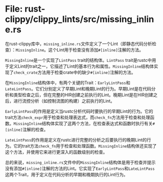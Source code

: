# File: rust-clippy/clippy_lints/src/missing_inline.rs

在rust-clippy库中，`missing_inline.rs`文件定义了一个Lint（即静态代码分析检查）：`MissingInline`。这个Lint用于检查没有添加`#[inline]`注解的方法。

`MissingInline`是一个实现了`LintPass` trait的结构体。`LintPass` trait是rustc中用于定义Lint的trait之一，它描述了Lint的基本行为和属性。`MissingInline`结构体实现了`check_crate`方法用于检查crate中的缺少`#[inline]`注解的方法。

在`MissingInline`结构体中，有两个关键的Trait：`EarlyLintPass`和`LateLintPass`。它们分别定义了早期Lint和晚期Lint的行为。早期Lint是在代码分析和类型检查之后，但在完整的HIR创建之前执行的Lint。晚期Lint是在HIR创建之后，进行流控分析（如控制流图的构建）之前执行的Lint。

`EarlyLintPass`的作用是定义当rustc分析代码时要执行的早期Lint的行为。它的trait方法`check_expr`用于检查和处理表达式，而`check_fn`方法用于检查和处理函数。`MissingInline`结构体实现了这两个方法，在检查表达式和函数时执行有关`#[inline]`注解的检查。

`LateLintPass`的作用是定义在rustc进行完整的分析之后要执行的晚期Lint的行为。它的trait方法`check_fn`用于检查和处理函数。`MissingInline`结构体还实现了这个方法，并使用它来进行更深入的函数级别的检查。

总的来说，`missing_inline.rs`文件中的`MissingInline`结构体是用于检查并提示没有添加`#[inline]`注解的方法的Lint。它实现了`EarlyLintPass`和`LateLintPass`这两个Trait，用于定义在代码分析的早期和晚期执行的Lint行为。

